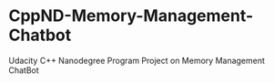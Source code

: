 # CppND-Memory-Management-Chatbot
Udacity C++ Nanodegree Program Project on Memory Management ChatBot
